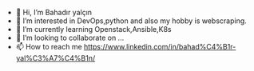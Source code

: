 - 👋 Hi, I’m Bahadır yalçın 
- 👀 I’m interested in DevOps,python and also my hobby is webscraping.
- 🌱 I’m currently learning Openstack,Ansible,K8s
- 💞️ I’m looking to collaborate on ...
- 📫 How to reach me https://www.linkedin.com/in/bahad%C4%B1r-yal%C3%A7%C4%B1n/

<!---
byalcin23/byalcin23 is a ✨ special ✨ repository because its `README.md` (this file) appears on your GitHub profile.
You can click the Preview link to take a look at your changes.
--->
